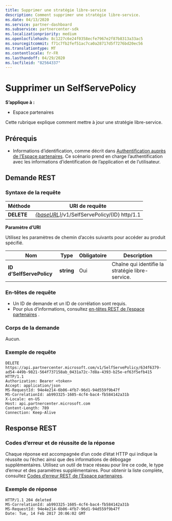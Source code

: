 ```yaml
---
title: Supprimer une stratégie libre-service
description: Comment supprimer une stratégie libre-service.
ms.date: 04/13/2020
ms.service: partner-dashboard
ms.subservice: partnercenter-sdk
ms.localizationpriority: medium
ms.openlocfilehash: 8c1227c6e24f0358ecfe7967e2f87b8313a33ac5
ms.sourcegitcommit: f71c7fb2fef51ac7ca0a28717d5f7276bd20ec56
ms.translationtype: MT
ms.contentlocale: fr-FR
ms.lasthandoff: 04/29/2020
ms.locfileid: "82564337"
---
```

# <a name="delete-a-selfservepolicy"></a>Supprimer un SelfServePolicy

**S’applique à :**

- Espace partenaires

Cette rubrique explique comment mettre à jour une stratégie libre-service.

## <a name="prerequisites"></a>Prérequis

- Informations d’identification, comme décrit dans [Authentification auprès de l’Espace partenaires](partner-center-authentication.md). Ce scénario prend en charge l’authentification avec les informations d’identification de l’application et de l’utilisateur.

## <a name="rest-request"></a>Demande REST

### <a name="request-syntax"></a>Syntaxe de la requête

| Méthode  | URI de requête                                                                   |
|---------|-------------------------------------------------------------------------------|
| **DELETE** | [*{baseURL}*](partner-center-rest-urls.md)/v1/SelfServePolicy/{ID} http/1.1 |

**Paramètre d’URI**

Utilisez les paramètres de chemin d’accès suivants pour accéder au produit spécifié.

| Nom                       | Type         | Obligatoire | Description                                                     |
|----------------------------|--------------|----------|-----------------------------------------------------------------|
| **ID d’SelfServePolicy**     | **string**   | Oui      | Chaîne qui identifie la stratégie libre-service.                 |

### <a name="request-headers"></a>En-têtes de requête

- Un ID de demande et un ID de corrélation sont requis.
- Pour plus d’informations, consultez [en-têtes REST de l’espace partenaires](headers.md) .

### <a name="request-body"></a>Corps de la demande

Aucun.

### <a name="request-example"></a>Exemple de requête

```http
DELETE https://api.partnercenter.microsoft.com/v1/SelfServePolicy/634f6379-ad54-449b-9821-564f737158ab_0431a72c-7d8a-4393-b25e-ef63f5efb415 HTTP/1.1
Authorization: Bearer <token>
Accept: application/json
MS-RequestId: 94e4e214-6b06-4fb7-96d1-94d559f9b47f
MS-CorrelationId: ab993325-1605-4cf4-bac4-fb584142a31b
X-Locale: en-US
Host: api.partnercenter.microsoft.com
Content-Length: 789
Connection: Keep-Alive

```

## <a name="rest-response"></a>Response REST

### <a name="response-success-and-error-codes"></a>Codes d’erreur et de réussite de la réponse

Chaque réponse est accompagnée d’un code d’état HTTP qui indique la réussite ou l’échec ainsi que des informations de débogage supplémentaires. Utilisez un outil de trace réseau pour lire ce code, le type d’erreur et des paramètres supplémentaires. Pour obtenir la liste complète, consultez [Codes d’erreur REST de l’Espace partenaires](error-codes.md).

### <a name="response-example"></a>Exemple de réponse

```http
HTTP/1.1 204 deleted
MS-CorrelationId: ab993325-1605-4cf4-bac4-fb584142a31b
MS-RequestId: 94e4e214-6b06-4fb7-96d1-94d559f9b47f
Date: Tue, 14 Feb 2017 20:06:02 GMT

```

